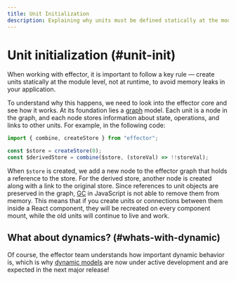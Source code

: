 ```yaml
---
title: Unit Initialization
description: Explaining why units must be defined statically at the module level instead of being created at runtime.
---
```


# Unit initialization (#unit-init)

When working with effector, it is important to follow a key rule — create units statically at the module level, not at runtime, to avoid memory leaks in your application.

To understand why this happens, we need to look into the effector core and see how it works. At its foundation lies a [graph](<https://en.wikipedia.org/wiki/Graph_(discrete_mathematics)>) model. Each unit is a node in the graph, and each node stores information about state, operations, and links to other units. For example, in the following code:

```ts
import { combine, createStore } from "effector";

const $store = createStore(0);
const $derivedStore = combine($store, (storeVal) => !!storeVal);
```

When `$store` is created, we add a new node to the effector graph that holds a reference to the store. For the derived store, another node is created along with a link to the original store. Since references to unit objects are preserved in the graph, [GC](https://javascript.info/garbage-collection) in JavaScript is not able to remove them from memory. This means that if you create units or connections between them inside a React component, they will be recreated on every component mount, while the old units will continue to live and work.

## What about dynamics? (#whats-with-dynamic)

Of course, the effector team understands how important dynamic behavior is, which is why [dynamic models](/en/essentials/dynamic-models) are now under active development and are expected in the next major release!
